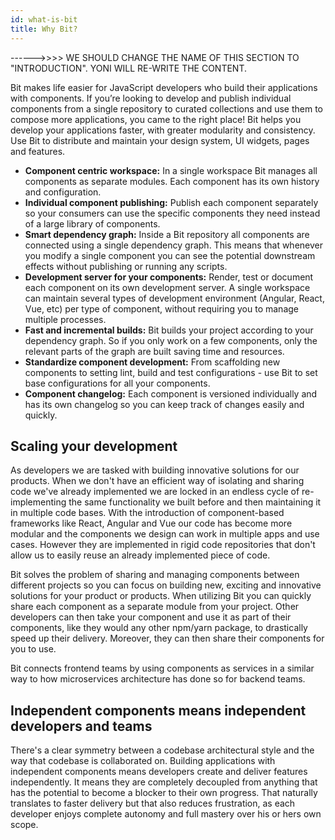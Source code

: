 ```yaml
---
id: what-is-bit
title: Why Bit?
---
```


------>>>> WE SHOULD CHANGE THE NAME OF THIS SECTION TO "INTRODUCTION". YONI WILL RE-WRITE THE CONTENT.

Bit makes life easier for JavaScript developers who build their applications with components. If you’re looking to develop and publish individual components from a single repository to curated collections and use them to compose more applications, you came to the right place! Bit helps you develop your applications faster, with greater modularity and consistency. Use Bit to distribute and maintain your design system, UI widgets, pages and features.

- **Component centric workspace:** In a single workspace Bit manages all components as separate modules. Each component has its own history and configuration.
- **Individual component publishing:** Publish each component separately so your consumers can use the specific components they need instead of a large library of components.
- **Smart dependency graph:** Inside a Bit repository all components are connected using a single dependency graph. This means that whenever you modify a single component you can see the potential downstream effects without publishing or running any scripts.
- **Development server for your components:** Render, test or document each component on its own development server. A single workspace can maintain several types of development environment (Angular, React, Vue, etc) per type of component, without requiring you to manage multiple processes.
- **Fast and incremental builds:** Bit builds your project according to your dependency graph. So if you only work on a few components, only the relevant parts of the graph are built saving time and resources.
- **Standardize component development:** From scaffolding new components to setting lint, build and test configurations - use Bit to set base configurations for all your components.
- **Component changelog:** Each component is versioned individually and has its own changelog so you can keep track of changes easily and quickly.

## Scaling your development

As developers we are tasked with building innovative solutions for our products. When we don't have an efficient way of isolating and sharing code we've already implemented we are locked in an endless cycle of re-implementing the same functionality we built before and then maintaining it in multiple code bases. With the introduction of component-based frameworks like React, Angular and Vue our code has become more modular and the components we design can work in multiple apps and use cases. However they are implemented in rigid code repositories that don't allow us to easily reuse an already implemented piece of code.

Bit solves the problem of sharing and managing components between different projects so you can focus on building new, exciting and innovative solutions for your product or products. When utilizing Bit you can quickly share each component as a separate module from your project. Other developers can then take your component and use it as part of their components, like they would any other npm/yarn package, to drastically speed up their delivery. Moreover, they can then share their components for you to use.

Bit connects frontend teams by using components as services in a similar way to how microservices architecture has done so for backend teams.

## Independent components means independent developers and teams

There's a clear symmetry between a codebase architectural style and the way that codebase is collaborated on. Building applications with independent components means developers create and deliver features independently. It means they are completely decoupled from anything that has the potential to become a blocker to their own progress. That naturally translates to faster delivery but that also reduces frustration, as each developer enjoys complete autonomy and full mastery over his or hers own scope. 
